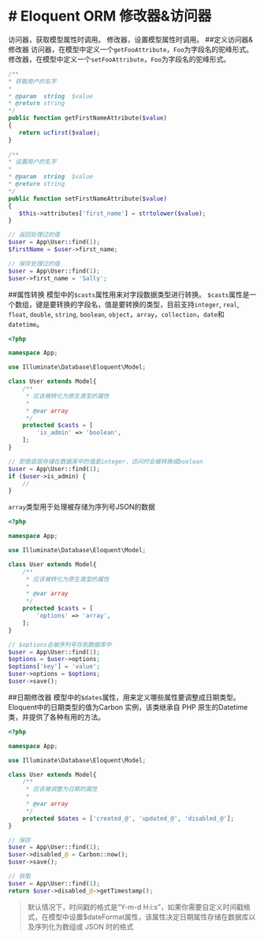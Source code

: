 # # Eloquent ORM 修改器&访问器
访问器，获取模型属性时调用。
修改器，设置模型属性时调用。
##定义访问器&修改器
访问器，在模型中定义一个`getFooAttribute`，`Foo`为字段名的驼峰形式。
修改器，在模型中定义一个`setFooAttribute`，`Foo`为字段名的驼峰形式。

```php
/**
* 获取用户的名字
*
* @param  string  $value
* @return string
*/
public function getFirstNameAttribute($value)
{
   return ucfirst($value);
}
    
/**
* 设置用户的名字
*
* @param  string  $value
* @return string
*/
public function setFirstNameAttribute($value)
{
   $this->attributes['first_name'] = strtolower($value);
}

// 返回处理过的值
$user = App\User::find(1);
$firstName = $user->first_name;

// 保存处理过的值
$user = App\User::find(1);
$user->first_name = 'Sally';
```

##属性转换
模型中的`$casts`属性用来对字段数据类型进行转换。
`$casts`属性是一个数组，键是要转换的字段名，值是要转换的类型，目前支持`integer`, `real`, `float`, `double`, `string`, `boolean`, `object`，`array`，`collection`，`date`和`datetime`。

```php
<?php

namespace App;

use Illuminate\Database\Eloquent\Model;

class User extends Model{
    /**
     * 应该被转化为原生类型的属性
     *
     * @var array
     */
    protected $casts = [
        'is_admin' => 'boolean',
    ];
}

// 即使底层存储在数据库中的值是integer，访问时会被转换成boolean
$user = App\User::find(1);
if ($user->is_admin) {
    //
}

```

`array`类型用于处理被存储为序列号JSON的数据

```php
<?php

namespace App;

use Illuminate\Database\Eloquent\Model;

class User extends Model{
    /**
     * 应该被转化为原生类型的属性
     *
     * @var array
     */
    protected $casts = [
        'options' => 'array',
    ];
}

// $options会被序列号存到数据库中
$user = App\User::find(1);
$options = $user->options;
$options['key'] = 'value';
$user->options = $options;
$user->save();
```

##日期修改器
模型中的`$dates`属性，用来定义哪些属性要调整成日期类型。
Eloquent中的日期类型的值为Carbon 实例，该类继承自 PHP 原生的Datetime类，并提供了各种有用的方法。

```php
<?php

namespace App;

use Illuminate\Database\Eloquent\Model;

class User extends Model{
    /**
     * 应该被调整为日期的属性
     *
     * @var array
     */
    protected $dates = ['created_@', 'updated_@', 'disabled_@'];
}

// 保存
$user = App\User::find(1);
$user->disabled_@ = Carbon::now();
$user->save();

// 获取
$user = App\User::find(1);
return $user->disabled_@->getTimestamp();
```
>默认情况下，时间戳的格式是“Y-m-d H:i:s”，如果你需要自定义时间戳格式，在模型中设置$dateFormat属性，该属性决定日期属性存储在数据库以及序列化为数组或 JSON 时的格式


